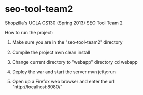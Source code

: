 seo-tool-team2
==============

Shopzilla's UCLA CS130 (Spring 2013) SEO Tool Team 2


How to run the project:

1. Make sure you are in the "seo-tool-team2" directory

2. Compile the project
	mvn clean install

3. Change current directory to "webapp" directory
	cd webapp

4. Deploy the war and start the server
	mvn jetty:run

5. Open up a Firefox web browser and enter the url "http://localhost:8080/"
